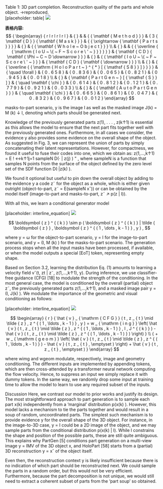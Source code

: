 Table 1: 3D part completion. Reconstruction quality of the parts and whole object. →reproduced.   
[placeholder: table]
![](/Users/wukunhuan/.local/bin/EXTRACT_PDF_DATA/images/c7c84f7bcf90c20b1784c35c628d3cb12bd4de7662735890a6b6b21bc3def7b9.jpg)

**表格内容:**
$$
{ \begin{array} { r l r l r l r l } & { } & & { { \mathbf { M e t h o d } } } & { 3 { \mathbf { D } } { \mathbf { M a s k } } } & { { \xrightarrow { \mathbf { P a r t s } } } } & { } & { { \mathbf { W h o l e ~ O b j e c t } } } \\ & { } & & { { \overline { { \mathrm { I o U ~ \{ ~ F ~ S c o r e \ ' ~ } } } } } } & { \mathbf { C D } { \mathbf { \Phi ~ C ~ D \downarrow } } } & { } & { { \mathbf { I o U ~ \{ ~ F ~ S c o r e \ ' ~ } } }  & { \mathbf { C D } { \mathbf { \downarrow } } } \\ & { } & { { \overline { { \mathrm { H o l o P a r t ~ } ^ { * } [ { \mathsf { S 8 } } ] } } } } & { \quad \forall } & { 0 . 6 5 8 } & { 0 . 8 3 6 } & { 0 . 0 6 5 } & { 0 . 8 2 1 } & { 0 . 9 4 5 } & { 0 . 0 1 8 } \\ & { } & { \mathbf { P a r t G e n ~ } [ { \mathsf { S } } ] } & { \quad \mathbf { \chi } } & { 0 . 6 1 4 } & { 0 . 8 1 2 } & { 0 . 1 2 1 } & { 0 . 7 7 9 } & { 0 . 9 2 1 } & { 0 . 0 3 3 } \\ & { } & { { \mathbf { A u t o P a r t G e n } } } & { \quad \mathbf { \chi } } & { 0 . 6 6 5 } & { 0 . 8 6 1 } & { 0 . 0 4 7 } & { 0 . 8 3 2 } & { 0 . 9 6 7 } & { 0 . 0 1 2 } \end{array}
$$

masks-to-part scenario, y is the image I as well as the masked image J(k) = M (k) ↓ I, denoting which parts should be generated next.

Knowledge of the previously generated parts z(1), . . . , z(k↑1) is essential as this allows the model to ensure that the next part fits together well with the previously generated ones. Furthermore, in all cases we consider, the evidence y also provides some evidence on the overall shape of the object. As suggested in Fig. 3, we can represent the union of parts by simply concatenating their latent representations. However, for compactness, we found it useful to fuse their codes into one, which we obtain as: z(1,...,k↑1) = E ! ↔k↑1j=1 sampleN D(· | z(j) ) " , where sampleN is a function that samples N points from the surface of the object defined by the zero level set of the SDF function D(·|z(k) ).

We found it optional but useful to pin down the overall object by adding to the evidence y a code z˜ for the object as a whole, which is either given outright (object-to-part, z˜ = E(sampleN xˆ)) or can be obtained by the model itself (image-to-part and masks-to-part, z˜ ↗ p(z | I)).

With all this, we learn a conditional generator model

[placeholder: interline_equation]
![](/Users/wukunhuan/.local/bin/EXTRACT_PDF_DATA/images/9daed601931c7dc45e90545d5335e1cbcc58e382e377760ddc3033477cc096b8.jpg)

$$
\boldsymbol { z } ^ { ( k ) } \sim p ( \boldsymbol { z } ^ { ( k ) } | \tilde { \boldsymbol { z } } , \boldsymbol { z } ^ { ( 1 , \dots , k - 1 ) } , y ) ,
$$

where y = ω for the object-to-part scenario, y = I for the image-to-part scenario, and y = (I, M (k) ) for the masks-to-part scenario. The generation process stops when all the input masks have been processed, if available, or when the model outputs a special [EoT] token, representing empty shape.

Based on Section 3.2, learning the distribution Eq. (1) amounts to learning a velocity field vˆ(t, zt | z˜, z(1,...,k↑1), y). During inference, we use classifier-free guidance (CFG) [18] to modulate the strength of the conditioning. In the most general case, the model is conditioned by the overall (partial) object z˜, the previously generated parts z(1,...,k↑1), and a masked image pair y = (I, J(k) ). We modulate the importance of the geometric and visual conditioning as follows:

[placeholder: interline_equation]
![](/Users/wukunhuan/.local/bin/EXTRACT_PDF_DATA/images/4ccaa51b81a2fc2d42cb15374f1d03adc72c7a5e5622100441bd35cfd35964f8.jpg)

$$
\begin{array} { r } { \hat { v } _ { \mathrm { C F G } } ( t , z _ { t } \mid \tilde { z } , z ^ { ( 1 , \ldots , k - 1 ) } , y ) = w _ { \mathrm { i n g } } \left( \hat { v } ( t , z _ { t } \mid \tilde { z } , z ^ { ( 1 , \ldots , k - 1 ) } , I , J ^ { ( k ) } ) - \hat { v } ( t , z _ { t } \mid \tilde { z } , z ^ { ( 1 , \ldots , k - 1 ) } ) \right) } \\ { + w _ { \mathrm { g e o m } } \left( \hat { v } ( t , z _ { t } \mid \tilde { z } , z ^ { ( 1 , \ldots , k - 1 ) } ) - \hat { v } ( t , z _ { t } , \emptyset ) \right) + \hat { v } ( t , z _ { t } , \emptyset ) } \end{array}
$$

where wimg and wgeom modulate, respectively, image and geometry conditioning. The different inputs are implemented by appending tokens, which are then cross-attended by a transformer neural network computing the flow velocity. Hence, to suppress an input we simply replace it with dummy tokens. In the same way, we randomly drop some input at training time to allow the model to learn to use any required subset of the inputs.

Discussion Here, we contrast our model to prior works and justify its design. The most straightforward approach to part generation is to sample each part x(k) independently from a ‘marginal’ distribution p(x(k) ). However, this model lacks a mechanism to tie the parts together and would result in a soup of random, uncoordinated parts. The simplest such mechanism is to provide evidence y for the overall shape of the 3D object. For instance, in the image-to-3D case, y = I could be a 2D image of the object, and we may sample parts from the conditional distribution p(x(k) | I). While I constrains the shape and position of the possible parts, these are still quite ambiguous. This explains why PartGen [5] conditions part generation on a multi-view image y = IMV of the 3D object x, and HoloPart [58] starts from a (partial) 3D reconstruction y = xˆ of the object itself.

Even then, the reconstruction context y is likely insufficient because there is no indication of which part should be reconstructed next. We could sample the parts in a random order, but this would not be very efficient. Furthermore, because the part decomposition is not unique, we would still need to extract a coherent subset of parts from the ‘part soup’ so obtained.